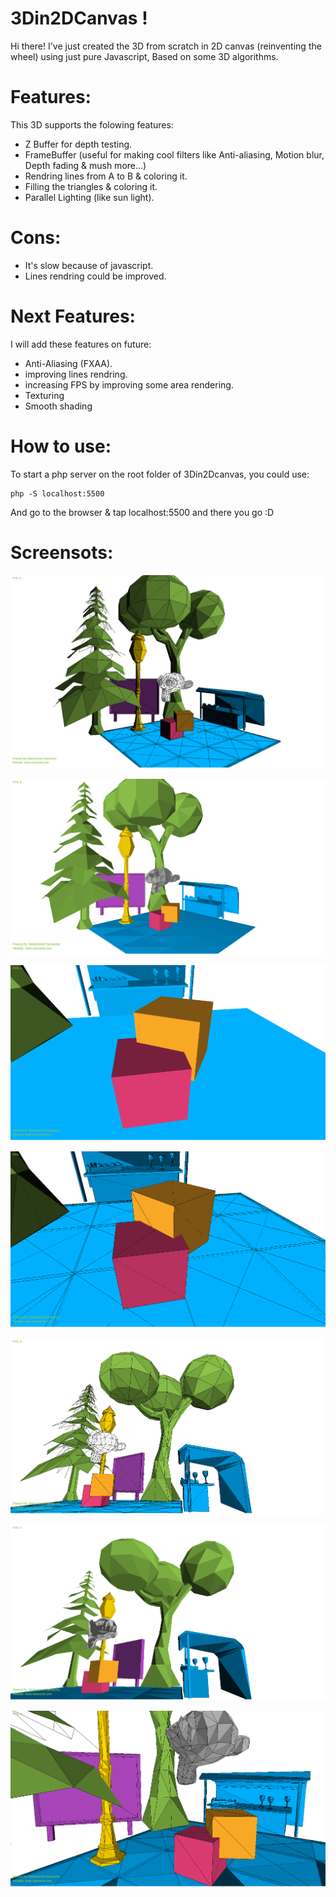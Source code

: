 # 3Din2DCanvas !
Hi there!
I've just created the 3D from scratch in 2D canvas (reinventing the wheel) using just pure Javascript, Based on some 3D algorithms.

# Features:
This 3D supports the folowing features:
- Z Buffer for depth testing.
- FrameBuffer (useful for making cool filters like Anti-aliasing, Motion blur, Depth fading & mush more...)
- Rendring lines from A to B & coloring it.
- Filling the triangles & coloring it.
- Parallel Lighting (like sun light).

# Cons:
- It's slow because of javascript.
- Lines rendring could be improved.

# Next Features:
I will add these features on future:
- Anti-Aliasing (FXAA).
- improving lines rendring.
- increasing FPS by improving some area rendering.
- Texturing
- Smooth shading

# How to use:
To start a php server on the root folder of 3Din2Dcanvas, you could use:
```
php -S localhost:5500
```
And go to the browser & tap localhost:5500
and there you go :D

# Screensots:

![](https://raw.githubusercontent.com/medram/3Din2DCanvas/master/imgs/cover_1.png)

![](https://raw.githubusercontent.com/medram/3Din2DCanvas/master/imgs/cover_2.png)

![](https://raw.githubusercontent.com/medram/3Din2DCanvas/master/imgs/cover_3.png)

![](https://raw.githubusercontent.com/medram/3Din2DCanvas/master/imgs/cover_4.png)

![](https://raw.githubusercontent.com/medram/3Din2DCanvas/master/imgs/cover_5.png)

![](https://raw.githubusercontent.com/medram/3Din2DCanvas/master/imgs/cover_6.png)

![](https://raw.githubusercontent.com/medram/3Din2DCanvas/master/imgs/cover_7.png)



